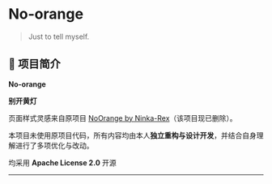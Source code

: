 # No-orange

> Just to tell myself.

## 🧡 项目简介

**No-orange** 

**别开黄灯**

页面样式灵感来自原项目 [NoOrange by Ninka-Rex](https://github.com/Ninka-Rex/NoOrange)（该项目现已删除）。

本项目未使用原项目代码，所有内容均由本人**独立重构与设计开发**，并结合自身理解进行了多项优化与改动。

均采用 **Apache License 2.0** 开源

---

